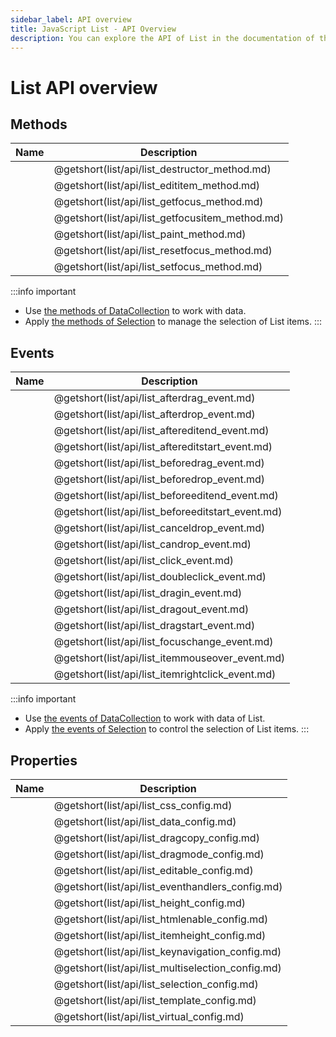 ```yaml
---
sidebar_label: API overview
title: JavaScript List - API Overview 
description: You can explore the API of List in the documentation of the DHTMLX JavaScript UI library. Browse developer guides and API reference, try out code examples and live demos, and download a free 30-day evaluation version of DHTMLX Suite.
---
```


# List API overview

## Methods

| Name                                         | Description                                         |
| -------------------------------------------- | --------------------------------------------------- |
| [](list/api/list_destructor_method.md)       | @getshort(list/api/list_destructor_method.md)       |
| [](list/api/list_edititem_method.md)         | @getshort(list/api/list_edititem_method.md)         |
| [](list/api/list_getfocus_method.md)         | @getshort(list/api/list_getfocus_method.md)         |
| [](list/api/list_getfocusitem_method.md)     | @getshort(list/api/list_getfocusitem_method.md)     |
| [](list/api/list_paint_method.md)            | @getshort(list/api/list_paint_method.md)            |
| [](list/api/list_resetfocus_method.md)       | @getshort(list/api/list_resetfocus_method.md)       |
| [](list/api/list_setfocus_method.md)         | @getshort(list/api/list_setfocus_method.md)         |

:::info important
- Use [the methods of DataCollection](data_collection.md) to work with data. 
- Apply [the methods of Selection](selection.md#methods) to manage the selection of List items. 
:::

## Events

| Name                                          | Description                                       |
| --------------------------------------------- | ------------------------------------------------- |
| [](list/api/list_afterdrag_event.md)          | @getshort(list/api/list_afterdrag_event.md)       |
| [](list/api/list_afterdrop_event.md)          | @getshort(list/api/list_afterdrop_event.md)       |
| [](list/api/list_aftereditend_event.md)       | @getshort(list/api/list_aftereditend_event.md)    |
| [](list/api/list_aftereditstart_event.md)     | @getshort(list/api/list_aftereditstart_event.md)  |
| [](list/api/list_beforedrag_event.md)         | @getshort(list/api/list_beforedrag_event.md)      |
| [](list/api/list_beforedrop_event.md)         | @getshort(list/api/list_beforedrop_event.md)      |
| [](list/api/list_beforeeditend_event.md)      | @getshort(list/api/list_beforeeditend_event.md)   |
| [](list/api/list_beforeeditstart_event.md)    | @getshort(list/api/list_beforeeditstart_event.md) |
| [](list/api/list_canceldrop_event.md)         | @getshort(list/api/list_canceldrop_event.md)      |
| [](list/api/list_candrop_event.md)            | @getshort(list/api/list_candrop_event.md)         |
| [](list/api/list_click_event.md)              | @getshort(list/api/list_click_event.md)           |
| [](list/api/list_doubleclick_event.md)        | @getshort(list/api/list_doubleclick_event.md)     |
| [](list/api/list_dragin_event.md)             | @getshort(list/api/list_dragin_event.md)          |
| [](list/api/list_dragout_event.md)            | @getshort(list/api/list_dragout_event.md)         |
| [](list/api/list_dragstart_event.md)          | @getshort(list/api/list_dragstart_event.md)       |
| [](list/api/list_focuschange_event.md)        | @getshort(list/api/list_focuschange_event.md)     |
| [](list/api/list_itemmouseover_event.md)      | @getshort(list/api/list_itemmouseover_event.md)   |
| [](list/api/list_itemrightclick_event.md)     | @getshort(list/api/list_itemrightclick_event.md)  |

:::info important
- Use [the events of DataCollection](data_collection.md#events) to work with data of List. 
- Apply [the events of Selection](selection.md#events) to control the selection of List items. 
:::

## Properties

| Name                                       | Description                                       |
| ----------------------------------------- | ------------------------------------------------ |
| [](list/api/list_css_config.md)            | @getshort(list/api/list_css_config.md)            |
| [](list/api/list_data_config.md)           | @getshort(list/api/list_data_config.md)           |
| [](list/api/list_dragcopy_config.md)       | @getshort(list/api/list_dragcopy_config.md)       |
| [](list/api/list_dragmode_config.md)       | @getshort(list/api/list_dragmode_config.md)       |
| [](list/api/list_editable_config.md)       | @getshort(list/api/list_editable_config.md)       |
| [](list/api/list_eventhandlers_config.md)  | @getshort(list/api/list_eventhandlers_config.md)  |
| [](list/api/list_height_config.md)         | @getshort(list/api/list_height_config.md)         |
| [](list/api/list_htmlenable_config.md)     | @getshort(list/api/list_htmlenable_config.md)     |
| [](list/api/list_itemheight_config.md)     | @getshort(list/api/list_itemheight_config.md)     |
| [](list/api/list_keynavigation_config.md)  | @getshort(list/api/list_keynavigation_config.md)  |
| [](list/api/list_multiselection_config.md) | @getshort(list/api/list_multiselection_config.md) |
| [](list/api/list_selection_config.md)      | @getshort(list/api/list_selection_config.md)      |
| [](list/api/list_template_config.md)       | @getshort(list/api/list_template_config.md)       |
| [](list/api/list_virtual_config.md)        | @getshort(list/api/list_virtual_config.md)        |

